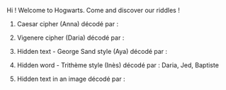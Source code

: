 Hi ! Welcome to Hogwarts.
Come and discover our riddles !

1. Caesar cipher (Anna)
décodé par :

2. Vigenere cipher (Daria)
décodé par :

3. Hidden text - George Sand style (Aya)
décodé par :

4. Hidden word - Trithème style (Inès)
décodé par : Daria, Jed, Baptiste

5. Hidden text in an image
décodé par :
